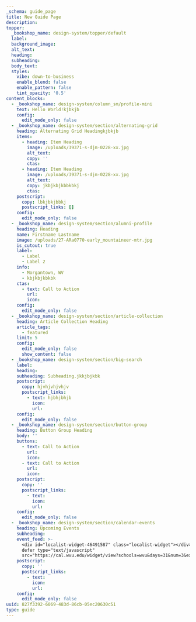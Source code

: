 ```yaml
---
_schema: guide_page
title: New Guide Page
description:
topper:
  _bookshop_name: design-system/topper/default
  label:
  background_image:
  alt_text:
  heading:
  subheading:
  body_text:
  styles:
    vibe: down-to-business
    enable_blend: false
    enable_pattern: false
    tint_opacity: '0.5'
content_blocks:
  - _bookshop_name: design-system/column_sm/profile-mini
    text: Hello World!kjbkjb
    config:
      edit_mode_only: false
  - _bookshop_name: design-system/section/alternating-grid
    heading: Alternating Grid Headingkjbkjb
    items:
      - heading: Item Heading
        image: /uploads/39371-s-djm-0228-xx.jpg
        alt_text:
        copy: ''
        ctas:
      - heading: Item Heading
        image: /uploads/39371-s-djm-0228-xx.jpg
        alt_text:
        copy: jkbjkbjkbbkbkj
        ctas:
    postscript:
      copy: lbkjbkjbbkj
      postscript_links: []
    config:
      edit_mode_only: false
  - _bookshop_name: design-system/section/alumni-profile
    heading: Heading
    name: Firstname Lastname
    image: /uploads/27-ARa0770-early_mountaineer-mtr.jpg
    is_cutout: true
    label:
      - Label
      - Label 2
    info:
      - Morgantown, WV
      - kbjkbjkbkbk
    ctas:
      - text: Call to Action
        url:
        icon:
    config:
      edit_mode_only: false
  - _bookshop_name: design-system/section/article-collection
    heading: Article Collection Heading
    article_tags:
      - featured
    limit: 5
    config:
      edit_mode_only: false
      show_content: false
  - _bookshop_name: design-system/section/big-search
    label:
    heading:
    subheading: Subheading.jkkjbjkbk
    postscript:
      copy: hjvhjvhjvhjv
      postscript_links:
        - text: hjbhjbhjb
          icon:
          url:
    config:
      edit_mode_only: false
  - _bookshop_name: design-system/section/button-group
    heading: Button Group Heading
    body: ''
    buttons:
      - text: Call to Action
        url:
        icon:
      - text: Call to Action
        url:
        icon:
    postscript:
      copy: ''
      postscript_links:
        - text:
          icon:
          url:
    config:
      edit_mode_only: false
  - _bookshop_name: design-system/section/calendar-events
    heading: Upcoming Events
    subheading:
    event_feed: >-
      <div id="localist-widget-46491587" class="localist-widget"></div><script
      defer type="text/javascript"
      src="https://cal.wvu.edu/widget/view?schools=wvu&days=31&num=3&experience=inperson&container=localist-widget-46491587&template=wvu-design-system-3-across"></script>
    postscript:
      copy: ''
      postscript_links:
        - text:
          icon:
          url:
    config:
      edit_mode_only: false
uuid: 827f3392-6069-483d-86cb-05ec20630c51
type: guide
---
```

